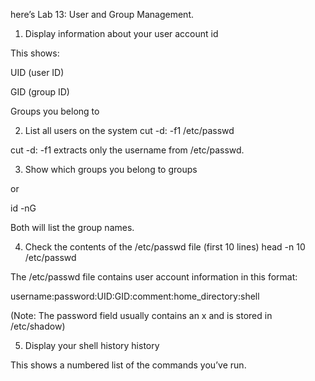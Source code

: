 here’s Lab 13: User and Group Management.

1. Display information about your user account
id


This shows:

UID (user ID)

GID (group ID)

Groups you belong to

2. List all users on the system
cut -d: -f1 /etc/passwd


cut -d: -f1 extracts only the username from /etc/passwd.

3. Show which groups you belong to
groups


or

id -nG


Both will list the group names.

4. Check the contents of the /etc/passwd file (first 10 lines)
head -n 10 /etc/passwd


The /etc/passwd file contains user account information in this format:

username:password:UID:GID:comment:home_directory:shell


(Note: The password field usually contains an x and is stored in /etc/shadow)

5. Display your shell history
history


This shows a numbered list of the commands you’ve run.
